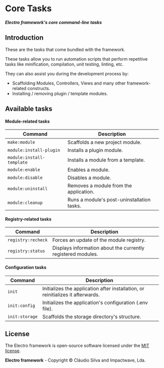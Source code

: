 # Core Tasks

##### Electro framework's core command-line tasks

## Introduction

These are the tasks that come bundled with the framework.

These tasks allow you to run automation scripts that perform repetitive tasks like minification, compilation, unit testing, linting, etc.

They can also assist you during the development process by:

* Scaffolding Modules, Controllers, Views and many other framework-related constructs.
* Installing / removing plugin / template modules.

## Available tasks

#### Module-related tasks

Command                   | Description
--------------------------|--------------------------------------------
`make:module`             | Scaffolds a new project module.
`module:install-plugin`   | Installs a plugin module.
`module:install-template` | Installs a module from a template.
`module:enable`           | Enables a module.
`module:disable`          | Disables a module.
`module:uninstall`        | Removes a module from the application.
`module:cleanup`          | Runs a module's post-uninstallation tasks.

#### Registry-related tasks

Command                   | Description
--------------------------|--------------------------------------------
`registry:recheck`        | Forces an update of the module registry.
`registry:status`         | Displays information about the currently registered modules.

#### Configuration tasks

Command              | Description
---------------------|--------------------------------------------
`init`               | Initializes the application after installation, or reinitializes it afterwards.
`init:config`        | Initializes the application's configuration (.env file).
`init:storage`       | Scaffolds the storage directory's structure.

## License

The Electro framework is open-source software licensed under the [MIT license](http://opensource.org/licenses/MIT).

**Electro framework** - Copyright &copy; Cláudio Silva and Impactwave, Lda.
